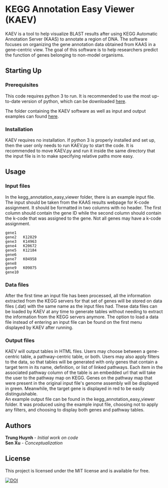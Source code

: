 # KEGG Annotation Easy Viewer (KAEV)
KAEV is a tool to help visualize BLAST results after using KEGG Automatic Annotation Server (KAAS) to annotate a region of DNA. The software focuses on organizing the gene annotation data obtained from KAAS in a gene-centric view. The goal of this software is to help researchers predict the function of genes belonging to non-model organisms.

## Starting Up

### Prerequisites
This code requires python 3 to run. It is recommended to use the most up-to-date version of python, which can be downloaded [here](https://www.python.org/downloads/).

The folder containing the KAEV software as well as input and output examples can found [here](https://github.com/UtaDaphniaLab/KEGG_Annotation_Easy_Viewer).

### Installation
KAEV requires no installation. If python 3 is properly installed and set up, then the user only needs to run KAEV.py to start the code. It is recommended to move KAEV.py and run it inside the same directory that the input file is in to make specifying relative paths more easy.

## Usage

### Input files
In the kegg_annotation_easy_viewer folder, there is an example input file. The input should be taken from the KAAS results webpage for K-code assignment. It should be formatted in two columns with no header. The first column should contain the gene ID while the second column should contain the k-code that was assigned to the gene. Not all genes may have a k-code assignment.
```
gene1
gene2	K12829
gene3	K14963
gene4	K20672
gene5	K12184
gene6
gene7	K04958
gene8
gene9	K09075
gene10
```
### Data files
After the first time an input file has been processed, all the information extracted from the KEGG servers for that set of genes will be stored on data files (.dat) with the same name as the input files had. These data files can be loaded by KAEV at any time to generate tables without needing to extract the information from the KEGG servers anymore. The option to load a data file instead of entering an input file can be found on the first menu displayed by KAEV after running.

### Output files
KAEV will output tables in HTML files. Users may choose between a gene-centric table, a pathway-centric table, or both. Users may also apply filters to the data, so that tables will be generated with only genes that contain a target term in its name, definition, or list of linked pathways. Each item in the associated pathway column of the table is an embedded url that will take the user to the pathway map on KEGG. Genes on the pathway map that were present in the original input file's genome assembly will be displayed in green. Meanwhile, the target gene is displayed in red to be easily distinguishable.  
An example output file can be found in the kegg_annotation_easy_viewer folder. It was produced using the example input file, choosing not to apply any filters, and choosing to display both genes and pathway tables.

## Authors
**Trung Huynh** - *Initial work on code*  
**Sen Xu** - *Conceptualization*

## License
This project is licensed under the MIT license and is available for free.

[![DOI](https://zenodo.org/badge/111146172.svg)](https://zenodo.org/badge/latestdoi/111146172)


